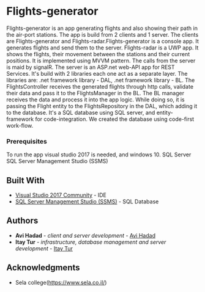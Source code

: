 # Flights-generator

Flights-generator is an app generating flights and also showing their path in the air-port stations.
The app is build from 2 clients and 1 server. The clients are Flights-generator and Flights-radar.Flights-generator is a console app.
It generates flights and send them to the server. Flights-radar is a UWP app. It shows the flights, 
their movement between the stations and their current positions.
It is implemented using MVVM pattern. The calls from the server is maid by signalR.
The server is an ASP.net web-API app for REST Services. It's build with 2 libraries each one act as a separate layer.
The libraries are: .net framework library - DAL, .net framework library - BL.
The FlightsController receives the generated flights through  http calls, validate their data and pass it to the FlightsManager in the BL.
The BL manager receives the data and process it into the app logic.
While doing so, it is passing the Flight entity to the FlightsRepository in the DAL, which adding it to the database.
It's a SQL database using SQL server, and entity-framework for code-integration. We created the database using code-first work-flow.

### Prerequisites

To run the app visual studio 2017 is needed, and windows 10.
SQL Server 
SQL Server Management Studio (SSMS)

## Built With

* [Visual Studio 2017 Community](https://visualstudio.microsoft.com/downloads/) - IDE
* [SQL Server Management Studio (SSMS)](https://docs.microsoft.com/en-us/sql/ssms/download-sql-server-management-studio-ssms?view=sql-server-2017) - SQL Database

## Authors

* **Avi Hadad** - *client and server development* - [Avi Hadad](https://github.com/avih75)
* **Itay Tur** - *infrastructure, database management and server development* - [Itay Tur](https://github.com/ItayTur)

## Acknowledgments

* Sela college(https://www.sela.co.il/)



